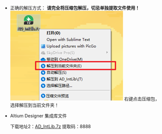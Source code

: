 - 正确的解压方式：
    **请完全将压缩包解压，切忌单独提取文件使用！**
    ![](../data/img/2020-10-19_20-45.png)
    右键点击压缩包，选择解压到当前文件夹！
- Altium Designer 集成库文件

  下载地址2：[AD_IntLib.7z](https://pan.baidu.com/s/1sNBmb9lnFgFKBFdHkxptng) 	提取码：8888